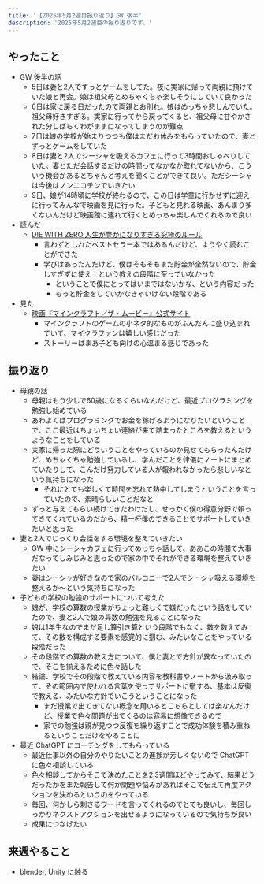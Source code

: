 ```yaml
---
title: '【2025年5月2週目振り返り】GW 後半'
description: '2025年5月2週目の振り返りです。'
---
```


## やったこと

- GW 後半の話
  - 5日は妻と2人でずっとゲームをしてた。夜に実家に帰って両親に預けていた娘と再会。娘は祖父母とめちゃくちゃ楽しそうにしていて良かった
  - 6日は家に戻る日だったので両親とお別れ。娘はめっちゃ悲しんでいた。祖父母好きすぎる。実家に行ってから戻ってくると、祖父母に甘やかされた分しばらくわがままになってしまうのが難点
  - 7日は娘の学校が始まりつつも僕はまだお休みをもらっていたので、妻とずっとゲームをしていた
  - 8日は妻と2人でシーシャを吸えるカフェに行って3時間おしゃべりしていた。妻とただ会話するだけの時間ってなかなか取れてないから、こういう機会があるとちゃんと考えを聞くことができて良い。ただシーシャは今後はノンニコチンでいきたい
  - 9日、娘が14時頃に学校が終わるので、この日は学童に行かせずに迎えに行ってみんなで映画を見に行った。子どもと見れる映画、あんまり多くないんだけど映画館に連れて行くとめっちゃ楽しんでくれるので良い
- 読んだ
  - [DIE WITH ZERO 人生が豊かになりすぎる究極のルール](https://www.amazon.co.jp/dp/4478109680)
    - 言わずとしれたベストセラー本ではあるんだけど、ようやく読むことができた
    - 学びはあったんだけど、僕はそもそもまだ貯金が全然ないので、貯金しすぎずに使え！という教えの段階に至っていなかった
      - ということで僕にとってはいまではないかな、という内容だった
      - もっと貯金をしていかなきゃいけない段階である
- 見た
  - [映画『マインクラフト／ザ・ムービー』公式サイト](https://wwws.warnerbros.co.jp/minecraft-movie/)
    - マインクラフトのゲームの小ネタ的なものがふんだんに盛り込まれていて、マイクラファンは嬉しい感じだった
    - ストーリーはまあ子ども向けの心温まる感じであった

## 振り返り

- 母親の話
  - 母親はもう少しで60歳になるくらいなんだけど、最近プログラミングを勉強し始めている
  - あわよくばプログラミングでお金を稼げるようになりたいということで、ここ最近はちょいちょい連絡が来て詰まったところを教えるというようなことをしている
  - 実家に帰った際にどういうことをやっているのか見せてもらったんだけど、めちゃくちゃ勉強しているし、学んだことを律儀にノートにまとめていたりして、こんだけ努力している人が報われなかったら悲しいなという気持ちになった
    - それにとても楽しくて時間を忘れて熱中してしまうということを言っていたので、素晴らしいことだなと
  - ずっと与えてもらい続けてきたわけだし、せっかく僕の得意分野で頼ってきてくれているのだから、精一杯僕のできることでサポートしていきたいと思った
- 妻と2人でじっくり会話をする環境を整えていきたい
  - GW 中にシーシャカフェに行ってめっちゃ話して、ああこの時間て大事だなってしみじみと思ったので家の中でそれができる環境を整えていきたい
  - 妻はシーシャが好きなので家のバルコニーで2人でシーシャ吸える環境を整えるか〜という気持ちになった
- 子どもの学校の勉強のサポートについて考えた
  - 娘が、学校の算数の授業がちょっと難しくて嫌だったという話をしていたので、妻と2人で娘の算数の勉強を見ることになった
  - 娘は1年生なのでまだ足し算引き算という段階でもなく、数を数えてみて、その数を構成する要素を感覚的に掴む、みたいなことをやっている段階だった
  - その段階での算数の教え方について、僕と妻とで方針が異なっていたので、そこを揃えるために色々話した
  - 結論、学校でその段階で教えている内容を教科書やノートから汲み取って、その範囲内で使われる言葉を使ってサポートに徹する、基本は反復で教える、みたいな方針でいこうということになった
    - まだ授業で出てきてない概念を用いるとこちらとしては楽なんだけど、授業で色々問題が出てくるのは容易に想像できるので
    - 家での勉強は親が見つつ反復を繰り返すことで成功体験を積み重ねるということだけをやることに
- 最近 ChatGPT にコーチングをしてもらっている
  - 最近仕事以外の自分のやりたいことの進捗が芳しくないので ChatGPT に色々相談している
  - 色々相談してからそこで決めたことを2,3週間ほどやってみて、結果どうだったかをまた報告して何か問題や悩みがあればそこで伝えて再度アクションを決めるというのをやっている
  - 毎回、何かしら刺さるワードを言ってくれるのでとても良いし、毎回しっかりネクストアクションを出せるようになっているので気持ちが良い
  - 成果につなげたい

## 来週やること

- blender, Unity に触る
